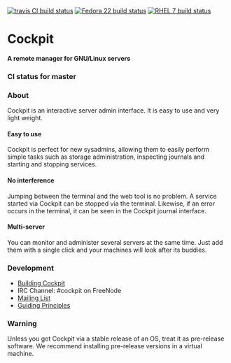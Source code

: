 [![travis CI build status](https://travis-ci.org/cockpit-project/cockpit.svg?branch=master)](https://travis-ci.org/cockpit-project/cockpit)
[![Fedora 22 build status](http://files.cockpit-project.org/hubbot/status-f22-x86_64.svg?master)](http://files.cockpit-project.org/hubbot/)
[![RHEL 7 build status](http://files.cockpit-project.org/hubbot/status-r7-x86_64.svg?master)](http://files.cockpit-project.org/hubbot/)

# Cockpit
**A remote manager for GNU/Linux servers**

### CI status for master

### About
Cockpit is an interactive server admin interface. It is easy to use and very light weight.

#### Easy to use
Cockpit is perfect for new sysadmins, allowing them to easily perform simple tasks such as storage administration, inspecting journals and starting and stopping services.

#### No interference
Jumping between the terminal and the web tool is no problem. A service started via Cockpit can be stopped via the terminal. Likewise, if an error occurs in the terminal, it can be seen in the Cockpit journal interface.

#### Multi-server
You can monitor and administer several servers at the same time. Just add them with a single click and your machines will look after its buddies.

### Development

 * [Building Cockpit](HACKING.md)
 * IRC Channel: #cockpit on FreeNode
 * [Mailing List](https://lists.fedorahosted.org/pipermail/cockpit-devel/)
 * [Guiding Principles](http://stef.thewalter.net/ideals-of-cockpit.html)

### Warning
Unless you got Cockpit via a stable release of an OS, treat it as pre-release
software. We recommend installing pre-release versions in a virtual machine.
